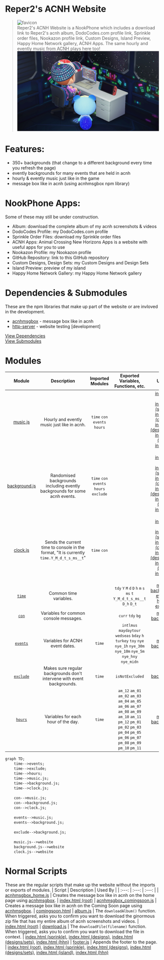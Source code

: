 # Reper2's ACNH Website
> ![favicon](./favicon.ico)  
> Reper2's ACNH Website is a NookPhone which includes a download link to Reper2's acnh album, DodoCodes.com profile link, Sprinkle order files, Nookazon profile link, Custom Designs, Island Preview, Happy Home Network gallery, ACNH Apps. The same hourly and evently music from ACNH plays here too!
> ![large_image](./metaimg.png)

# Features:
- 350+ backgrounds (that change to a different background every time you refresh the page)
- evently backgrounds for many events that are held in acnh
- hourly & evently music just like in the game
- message box like in acnh (using acnhmsgbox npm library)

# NookPhone Apps:
Some of these may still be under construction.
- Album: download the complete album of my acnh screenshots & videos
- DodoCodes Profile: my DodoCodes.com profile
- Sprinkle Order Files: download my Sprinkle order files
- ACNH Apps: Animal Crossing New Horizons Apps is a website with useful apps for you to use
- Nookazon Profile: my Nookazon profile
- GitHub Repository: link to this GitHub repository
- Custom Designs, Design Sets: my Custom Designs and Design Sets
- Island Preview: preview of my island
- Happy Home Network Gallery: my Happy Home Network gallery

# Dependencies & Submodules
These are the npm libraries that make up part of the website or are invloved in the development.
- [acnhmsgbox](https://npmjs.com/package/acnhmsgbox) - message box like in acnh
- [http-server](https://npmjs.com/package/http-server) - website testing [development]

[View Dependencies](./package.json)  
[View Submodules](./.gitmodules)

# Modules
<!-- even I find this table confusing and messy -->
| Module | Description | Imported Modules | Exported Variables, Functions, etc. | Used By
| :---: | :---: | :---: | :---: | :---:
| [music.js](./scripts/modules/music.js) | Hourly and evently music just like in acnh. | `time` `con` `events` `hours` | | [index.html (root)](./index.html), [index.html (sprinkle)](./sprinkle/index.html), [index.html (designs)](./designs/index.html), [index.html (designs/sets)](./designs/sets/index.html), [index.html (island)](./island/index.html), [index.html (hhn)](./hhn/index.html)
| [background.js](./scripts/modules/background.js) | Randomised backgrounds including evently backgrounds for some acnh events. | `time` `con` `events` `hours` `exclude` | | [index.html (root)](./index.html), [index.html (sprinkle)](./sprinkle/index.html), [index.html (designs)](./designs/index.html), [index.html (designs/sets)](./designs/sets/index.html), [index.html (island)](./island/index.html), [index.html (hhn)](./hhn/index.html)
| [clock.js](./scripts/modules/clock.js) | Sends the current time to console in the format, "It is currently `time.Y_M_d_t_s_ms__t`" | `time` `con` | | [index.html (root)](./index.html), [index.html (sprinkle)](./sprinkle/index.html), [index.html (designs)](./designs/index.html), [index.html (designs/sets)](./designs/sets/index.html), [index.html (island)](./island/index.html), [index.html (hhn)](./hhn/index.html)
| [`time`](./scripts/modules/time.js) | Common time variables. | | `tdy` `Y` `M` `d` `D` `h` `m` `s` `ms` `t` `Y_M_d_t_s_ms__t` `D_h` `D_t` | [music.js](./scripts/modules/music.js), [background.js](./scripts/modules/background.js), [events.js](./scripts/modules/events.js), [hours.js](./scripts/modules/hours.js), [exclude.js](./scripts/modules/exclude.js)
| [`con`](./scripts/modules/console.js) | Variables for common console messages. | | `curr` `tdy` `bg`  | [music.js](./scripts/modules/music.js), [background.js](./scripts/modules/background.js)
| [`events`](./scripts/modules/events.js) | Variables for ACNH event dates. | `time` | `intlmus` `maydaytour` `wedseas` `bday` `h` `turkey` `toy` `nye` `nye_1h` `nye_30m` `nye_10m` `nye_5m` `nye_hny` `nye_midn` | [music.js](./scripts/modules/music.js), [background.js](./scripts/modules/background.js)
| [`exclude`](./scripts/modules/exclude.js) | Makes sure regular backgrounds don't intervene with event backgrounds. | `time` | `isNotExcluded` | [background.js](./scripts/modules/background.js)
| [`hours`](./scripts/modules/hours.js) | Variables for each hour of the day. | `time` | `am_12` `am_01` `am_02` `am_03` `am_04` `am_05` `am_06` `am_07` `am_08` `am_09` `am_10` `am_11` `pm_12` `pm_01` `pm_02` `pm_03` `pm_04` `pm_05` `pm_06` `pm_07` `pm_08` `pm_09` `pm_10` `pm_11` | [music.js](./scripts/modules/music.js), [background.js](./scripts/modules/background.js)

```mermaid
graph TD;
    time-->events;
    time-->exclude;
    time-->hours;
    time-->music.js;
    time-->background.js;
    time-->clock.js;

    con-->music.js;
    con-->background.js;
    con-->clock.js;

    events-->music.js;
    events-->background.js;

    exclude-->background.js;

    music.js-->website
    background.js-->website
    clock.js-->website
```

# Normal Scripts
These are the regular scripts that make up the website without the imports or exports of modules.
| Script | Description | Used By |
| :---: | :---: | :---: |
| [acnhmsgbox_home.js](./scripts/acnhmsgbox_home.js) | Creates the message box like in acnh on the home page using [acnhmsgbox](https://npmjs.com/package/acnhmsgbox). | [index.html (root)](./index.html)
| [acnhmsgbox_comingsoon.js](./scripts/acnhmsgbox_comingsoon.js) | Creates a message box like in acnh on the Coming Soon page using [acnhmsgbox](https://npmjs.com/package/acnhmsgbox). | [comingsoon.html](./comingsoon.html)
| [album.js](./scripts/album.js) | The `downloadAlbum()` function. When triggered, asks you to confirm you want to download the ginormous zip file that has my entire album of acnh screenshots and videos. | [index.html (root)](./index.html)
| [download.js](./scripts/download.js) | The `downloadFile(filename)` function. When triggered, asks you to confirm you want to download the file in context. | [index.html (sprinkle)](./sprinkle/index.html), [index.html (designs)](./designs/index.html), [index.html (designs/sets)](./designs/sets/index.html), [index.html (hhn)](./hhn/index.html)
| [footer.js](./scripts/footer.js) | Appends the footer to the page. | [index.html (root)](./index.html), [index.html (sprinkle)](./sprinkle/index.html), [index.html (designs)](./designs/index.html), [index.html (designs/sets)](./designs/sets/index.html), [index.html (island)](./island/index.html), [index.html (hhn)](./hhn/index.html)